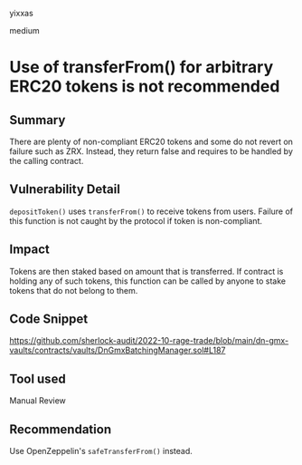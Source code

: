 yixxas

medium

# Use of transferFrom() for arbitrary ERC20 tokens is not recommended

## Summary
There are plenty of non-compliant ERC20 tokens and some do not revert on failure such as ZRX. Instead, they return false and requires to be handled by the calling contract.

## Vulnerability Detail
`depositToken()` uses `transferFrom()` to receive tokens from users. Failure of this function is not caught by the protocol if token is non-compliant.

## Impact
Tokens are then staked based on amount that is transferred. If contract is holding any of such tokens, this function can be called by anyone to stake tokens that do not belong to them.

## Code Snippet
https://github.com/sherlock-audit/2022-10-rage-trade/blob/main/dn-gmx-vaults/contracts/vaults/DnGmxBatchingManager.sol#L187

## Tool used

Manual Review

## Recommendation
Use OpenZeppelin's `safeTransferFrom()` instead.
